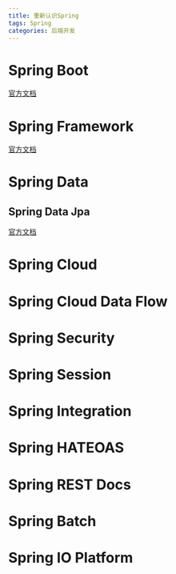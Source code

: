 ```yaml
---
title: 重新认识Spring
tags: Spring
categories: 后端开发
---
```


# Spring Boot
[官方文档](https://docs.spring.io/spring-boot/docs/current-SNAPSHOT/reference/htmlsingle/)
# Spring Framework
[官方文档](https://docs.spring.io/spring-framework/docs/current/spring-framework-reference/)
# Spring Data
## Spring Data Jpa
[官方文档](https://docs.spring.io/spring-data/data-jpa/docs/current/reference/html/)
# Spring Cloud
# Spring Cloud Data Flow
# Spring Security
# Spring Session
# Spring Integration
# Spring HATEOAS
# Spring REST Docs
# Spring Batch
# Spring IO Platform







